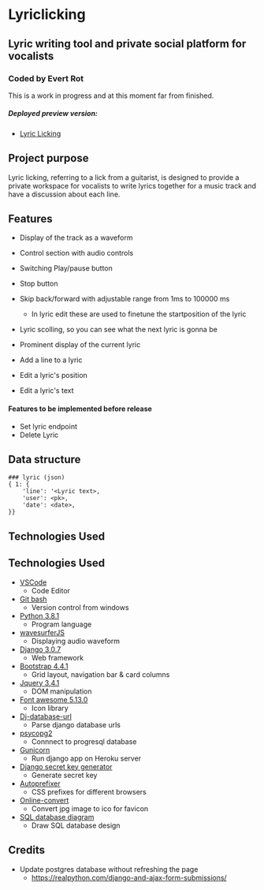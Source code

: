 # Lyriclicking
## Lyric writing tool and private social platform for vocalists
### Coded by Evert Rot

This is a work in progress and at this moment far from finished.

##### Deployed preview version:
- [Lyric Licking](https://www.lyriclicking.nl)


## Project purpose
Lyric licking, referring to a lick from a guitarist, is designed to provide a private workspace for vocalists to write lyrics together for a music track and have a discussion about each line.  

## Features
- Display of the track as a waveform
- Control section with audio controls
- Switching Play/pause button
- Stop button
- Skip back/forward with adjustable range from 1ms to 100000 ms
  - In lyric edit these are used to finetune the startposition of the lyric

- Lyric scolling, so you can see what the next lyric is gonna be
- Prominent display of the current lyric
- Add a line to a lyric
- Edit a lyric's position
- Edit a lyric's text 

#### Features to be implemented before release
- Set lyric endpoint
- Delete Lyric

## Data structure
```
### lyric (json)
{ 1: {
    'line': '<Lyric text>,
    'user': <pk>,
    'date': <date>, 
}}
```


## Technologies Used
## Technologies Used
- [VSCode](https://code.visualstudio.com)
  - Code Editor
- [Git bash](https://gitforwindows.org)
  - Version control from windows
- [Python 3.8.1](https://www.python.org)
  - Program language
- [wavesurferJS](https://wavesurfer-js.org/)
  - Displaying audio waveform
- [Django 3.0.7](https://www.djangoproject.com)
  - Web framework
- [Bootstrap 4.4.1](https://getbootstrap.com/)
  - Grid layout, navigation bar & card columns
- [Jquery 3.4.1](https://jquery.com/)
  - DOM manipulation
- [Font awesome 5.13.0](https://fontawesome.com/)
  - Icon library
- [Dj-database-url](https://pypi.org/project/dj-database-url)
  - Parse django database urls
- [psycopg2](https://pypi.org/project/psycopg2)
  - Connnect to progresql database
- [Gunicorn](https://gunicorn.org)
  - Run django app on Heroku server 
- [Django secret key generator](https://miniwebtool.com/django-secret-key-generator/)
  - Generate secret key 
- [Autoprefixer](https://autoprefixer.github.io)
    - CSS prefixes for different browsers 
- [Online-convert](https://image.online-convert.com/convert-to-ico)
    - Convert jpg image to ico for favicon
- [SQL database diagram](https://app.sqldbm.com/)
    - Draw SQL database design


## Credits
- Update postgres database without refreshing the page
    - https://realpython.com/django-and-ajax-form-submissions/

